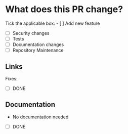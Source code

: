 # What does this PR change?

<!--Provide a short description of your change-->

Tick the applicable box:
- [ ] Add new feature
- [ ] Security changes
- [ ] Tests
- [ ] Documentation changes
- [ ] Repository Maintenance

## Links

<!--In case your changes fix an existing bug or reference a discussion, please link it here:-->

Fixes:

- [ ] DONE

## Documentation

<!--Provide a description about documentation done for this change-->

- No documentation needed

- [ ] DONE
